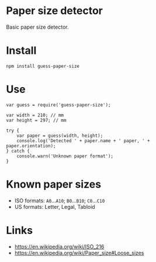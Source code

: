 # Paper size detector

Basic paper size detector.

# Install

    npm install guess-paper-size
    
# Use

    var guess = require('guess-paper-size');
    
    var width = 210; // mm
    var height = 297; // mm

    try {
        var paper = guess(width, height);
        console.log('Detected ' + paper.name + ' paper, ' + paper.orientation);
    } catch {
        console.warn('Unknown paper format');
    }

# Known paper sizes

* ISO formats: `A0`...`A10`; `B0`...`B10`; `C0`...`C10`
* US formats: Letter, Legal, Tabloid

# Links

* https://en.wikipedia.org/wiki/ISO_216
* https://en.wikipedia.org/wiki/Paper_size#Loose_sizes

